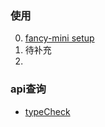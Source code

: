 ### 使用
0. [fancy-mini setup](./tutorial-0-getStarted.html)
1. 待补充
2. 
### api查询
- [typeCheck](./module-typeCheck.html)